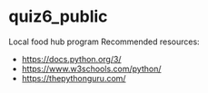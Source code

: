 # quiz6_public
Local food hub program
Recommended resources:
- https://docs.python.org/3/
- https://www.w3schools.com/python/
- https://thepythonguru.com/
